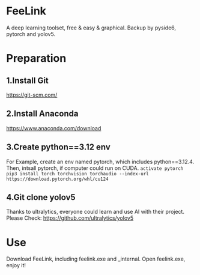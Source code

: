 # FeeLink

A deep learning toolset, free &amp; easy &amp; graphical.
Backup by pyside6, pytorch and yolov5.



# Preparation

## 1.Install Git
https://git-scm.com/
## 2.Install Anaconda
https://www.anaconda.com/download
## 3.Create python==3.12 env
For Example, create an env named pytorch, which includes python==3.12.4.
Then, intsall pytorch, if computer could run on CUDA.
`activate pytorch
pip3 install torch torchvision torchaudio --index-url https://download.pytorch.org/whl/cu124`
## 4.Git clone yolov5
Thanks to ultralytics, everyone could learn and use AI with their project. Please Check:
https://github.com/ultralytics/yolov5



# Use
Download FeeLink, including feelink.exe and _internal.
Open feelink.exe, enjoy it!
